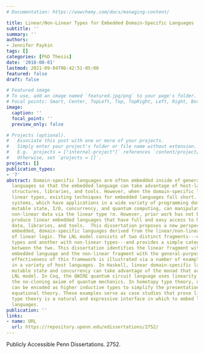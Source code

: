 ```yaml
---
# Documentation: https://wowchemy.com/docs/managing-content/

title: Linear/Non-Linear Types for Embedded Domain-Specific Languages
subtitle: ''
summary: ''
authors:
- Jennifer Paykin
tags: []
categories: [PhD Thesis]
date: '2018-08-01'
lastmod: 2021-09-04T06:42:51-05:00
featured: false
draft: false

# Featured image
# To use, add an image named `featured.jpg/png` to your page's folder.
# Focal points: Smart, Center, TopLeft, Top, TopRight, Left, Right, BottomLeft, Bottom, BottomRight.
image:
  caption: ''
  focal_point: ''
  preview_only: false

# Projects (optional).
#   Associate this post with one or more of your projects.
#   Simply enter your project's folder or file name without extension.
#   E.g. `projects = ["internal-project"]` references `content/project/deep-learning/index.md`.
#   Otherwise, set `projects = []`.
projects: []
publication_types:
- '7'
abstract: Domain-specific languages are often embedded inside of general-purpose host
  languages so that the embedded language can take advantage of host-language data
  structures, libraries, and tools. However, when the domain-specific language uses
  linear types, existing techniques for embedded languages fall short. Linear type
  systems, which have applications in a wide variety of programming domains including
  mutable state, I/O, concurrency, and quantum computing, can manipulate embedded
  non-linear data via the linear type !σ. However, prior work has not been able to
  produce linear embedded languages that have full and easy access to host-language
  data, libraries, and tools.  This dissertation proposes a new perspective on linear,
  embedded, domain-specific languages derived from the linear/non-linear (LNL) interpretation
  of linear logic. The LNL model consists of two distinct fragments---one with linear
  types and another with non-linear types---and provides a simple categorical interface
  between the two. This dissertation identifies the linear fragment with the linear
  embedded language and the non-linear fragment with the general-purpose host language.  The
  effectiveness of this framework is illustrated via a number of examples, implemented
  in a variety of host languages. In Haskell, linear domain-specific languages using
  mutable state and concurrency can take advantage of the monad that arises from the
  LNL model. In Coq, the QWIRE quantum circuit language uses linearity to enforce
  the no-cloning axiom of quantum mechanics. In homotopy type theory, quantum transformations
  can be encoded as higher inductive types to simplify the presentation of a quantum
  equational theory. These examples serve as case studies that prove linear/non-linear
  type theory is a natural and expressive interface in which to embed linear domain-specific
  languages.
publication: ''
links:
- name: URL
  url: https://repository.upenn.edu/edissertations/2752/
---
```

Publicly Accessible Penn Dissertations. 2752.